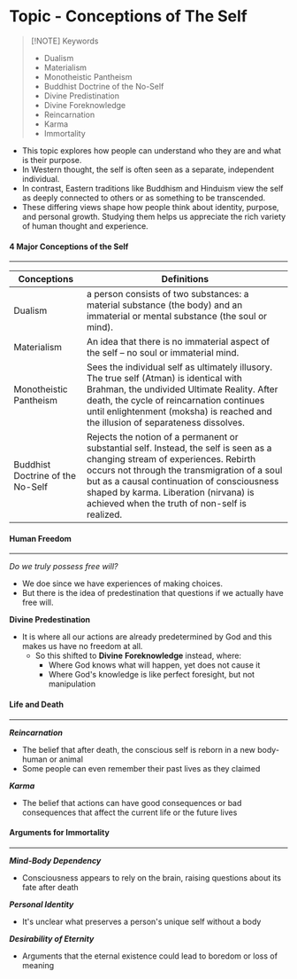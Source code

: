 # Topic - Conceptions of The Self

> [!NOTE] Keywords
> - Dualism
> - Materialism
> - Monotheistic Pantheism
> - Buddhist Doctrine of the No-Self
> - Divine Predistination
> - Divine Foreknowledge
> - Reincarnation
> - Karma
> - Immortality



- This  topic explores how people can understand who they are and what is their purpose.
- In Western thought, the self is often seen as a separate, independent individual. 
- In contrast, Eastern traditions like Buddhism and Hinduism view the self as deeply connected to others or as something to be transcended. 
- These differing views shape how people think about identity, purpose, and personal growth. Studying them helps us appreciate the rich variety of human thought and experience.

#### 4 Major Conceptions of the Self
---

| Conceptions                      | Definitions                                                                                                                                                                                                                                                                                                           |
| -------------------------------- | --------------------------------------------------------------------------------------------------------------------------------------------------------------------------------------------------------------------------------------------------------------------------------------------------------------------- |
| Dualism                          | a person consists of two substances: a material substance (the body) and an immaterial or mental substance (the soul or mind).                                                                                                                                                                                        |
| Materialism                      | An idea that there is no immaterial aspect of the self – no soul or immaterial mind.                                                                                                                                                                                                                                  |
| Monotheistic Pantheism           | Sees the individual self as ultimately illusory. The true self (Atman) is identical with Brahman, the undivided Ultimate Reality. After death, the cycle of reincarnation continues until enlightenment (moksha) is reached and the illusion of separateness dissolves.                                               |
| Buddhist Doctrine of the No-Self | Rejects the notion of a permanent or substantial self. Instead, the self is seen as a changing stream of experiences. Rebirth occurs not through the transmigration of a soul but as a causal continuation of consciousness shaped by karma. Liberation (nirvana) is achieved when the truth of non-self is realized. |

#### Human Freedom
---
*Do we truly possess free will?*
- We doe since we have experiences of making choices.
- But there is the idea of predestination that questions if we actually have free will.

**Divine Predestination**
- It is where all our actions are already predetermined by God and this makes us have no freedom at all.
	- So this shifted to **Divine** **Foreknowledge** instead, where:
		- Where God knows what will happen, yet does not cause it
		- Where God's knowledge is like perfect foresight, but not manipulation

#### Life and Death
---
***Reincarnation***
- The belief that after death, the conscious self is reborn in a new body-human or animal
- Some people can even remember their past lives as they claimed

***Karma***
 - The belief that actions can have good consequences or bad consequences that affect the current life or the future lives

#### Arguments for Immortality
---
***Mind-Body Dependency***
- Consciousness appears to rely on the brain, raising questions about its fate after death

***Personal Identity***
- It's unclear what preserves a person's unique self without a body

***Desirability of Eternity***
- Arguments that the eternal existence could lead to boredom or loss of meaning

